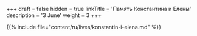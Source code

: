 +++
draft = false
hidden = true
linkTitle = 'Память Константина и Елены'
description = '3 June'
weight = 3
+++

{{% include file="content/ru/lives/konstantin-i-elena.md" %}}
